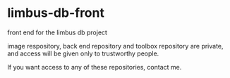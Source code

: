 # limbus-db-front

front end for the limbus db project

image respository, back end repository and toolbox repository are private,
and access will be given only to trustworthy people. 

If you want access to any of these repositories, contact me.
